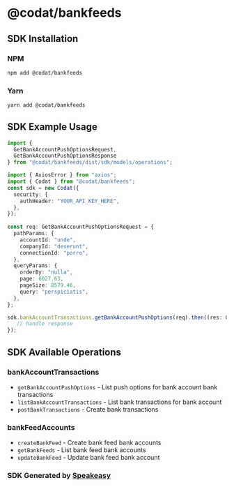 # @codat/bankfeeds

<!-- Start SDK Installation -->
## SDK Installation

### NPM

```bash
npm add @codat/bankfeeds
```

### Yarn

```bash
yarn add @codat/bankfeeds
```
<!-- End SDK Installation -->

## SDK Example Usage
<!-- Start SDK Example Usage -->
```typescript
import {
  GetBankAccountPushOptionsRequest,
  GetBankAccountPushOptionsResponse
} from "@codat/bankfeeds/dist/sdk/models/operations";

import { AxiosError } from "axios";
import { Codat } from "@codat/bankfeeds";
const sdk = new Codat({
  security: {
    authHeader: "YOUR_API_KEY_HERE",
  },
});
    
const req: GetBankAccountPushOptionsRequest = {
  pathParams: {
    accountId: "unde",
    companyId: "deserunt",
    connectionId: "porro",
  },
  queryParams: {
    orderBy: "nulla",
    page: 6027.63,
    pageSize: 8579.46,
    query: "perspiciatis",
  },
};

sdk.bankAccountTransactions.getBankAccountPushOptions(req).then((res: GetBankAccountPushOptionsResponse | AxiosError) => {
   // handle response
});
```
<!-- End SDK Example Usage -->

<!-- Start SDK Available Operations -->
## SDK Available Operations


### bankAccountTransactions

* `getBankAccountPushOptions` - List push options for bank account bank transactions
* `listBankAccountTransactions` - List bank transactions for bank account
* `postBankTransactions` - Create bank transactions

### bankFeedAccounts

* `createBankFeed` - Create bank feed bank accounts
* `getBankFeeds` - List bank feed bank accounts
* `updateBankFeed` - Update bank feed bank account
<!-- End SDK Available Operations -->

### SDK Generated by [Speakeasy](https://docs.speakeasyapi.dev/docs/using-speakeasy/client-sdks)
